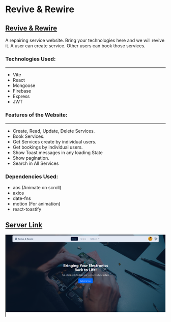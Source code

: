 # Revive & Rewire

## [Revive & Rewire](https://reviverewire.web.app/)

A repairing service website. Bring your technologies here and we will revive it. A user can create service. Other users can book those services.

### Technologies Used:
---
- Vite
- React
- Mongoose
- Firebase
- Express
- JWT

### Features of the Website:
---
- Create, Read, Update, Delete Services.
- Book Services.
- Get Services create by individual users.
- Get bookings by individual users.
- Show Toast messages in any loading State
- Show pagination.
- Search in All Services

### Dependencies Used:
- aos (Animate on scroll)
- axios
- date-fns
- motion (For animation)
- react-toastify

## [Server Link](https://github.com/adnansyed101/revive-rewire-server)

![Home Page Image](/public/Homepage.PNG)
